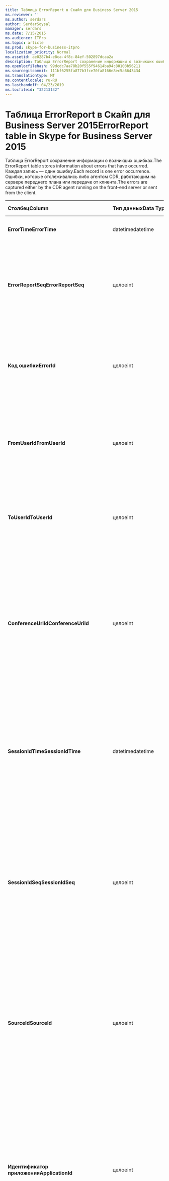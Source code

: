 ```yaml
---
title: Таблица ErrorReport в Скайп для Business Server 2015
ms.reviewer: ''
ms.author: serdars
author: SerdarSoysal
manager: serdars
ms.date: 7/15/2015
ms.audience: ITPro
ms.topic: article
ms.prod: skype-for-business-itpro
localization_priority: Normal
ms.assetid: ae0287b4-e8ca-4f8c-84ef-502897dcaa2a
description: Таблица ErrorReport сохранение информации о возникших ошибках. Каждая запись — один ошибку. Ошибки, которые отслеживались либо агентом CDR, работающим на сервере переднего плана или передаче от клиента.
ms.openlocfilehash: 99dcdc7aa78b20f555f94614ba94c80103b56211
ms.sourcegitcommit: 111bf6255fa877b3fce70fa8166e8ec5a6643434
ms.translationtype: MT
ms.contentlocale: ru-RU
ms.lasthandoff: 04/23/2019
ms.locfileid: "32213132"
---
```

# <a name="errorreport-table-in-skype-for-business-server-2015"></a><span data-ttu-id="a3dde-105">Таблица ErrorReport в Скайп для Business Server 2015</span><span class="sxs-lookup"><span data-stu-id="a3dde-105">ErrorReport table in Skype for Business Server 2015</span></span>
 
<span data-ttu-id="a3dde-106">Таблица ErrorReport сохранение информации о возникших ошибках.</span><span class="sxs-lookup"><span data-stu-id="a3dde-106">The ErrorReport table stores information about errors that have occurred.</span></span> <span data-ttu-id="a3dde-107">Каждая запись — один ошибку.</span><span class="sxs-lookup"><span data-stu-id="a3dde-107">Each record is one error occurrence.</span></span> <span data-ttu-id="a3dde-108">Ошибки, которые отслеживались либо агентом CDR, работающим на сервере переднего плана или передаче от клиента.</span><span class="sxs-lookup"><span data-stu-id="a3dde-108">The errors are captured either by the CDR agent running on the front-end server or sent from the client.</span></span>
  
|<span data-ttu-id="a3dde-109">**Столбец**</span><span class="sxs-lookup"><span data-stu-id="a3dde-109">**Column**</span></span>|<span data-ttu-id="a3dde-110">**Тип данных**</span><span class="sxs-lookup"><span data-stu-id="a3dde-110">**Data Type**</span></span>|<span data-ttu-id="a3dde-111">**Ключ/индекс**</span><span class="sxs-lookup"><span data-stu-id="a3dde-111">**Key/Index**</span></span>|<span data-ttu-id="a3dde-112">**Сведения**</span><span class="sxs-lookup"><span data-stu-id="a3dde-112">**Details**</span></span>|
|:-----|:-----|:-----|:-----|
|<span data-ttu-id="a3dde-113">**ErrorTime**</span><span class="sxs-lookup"><span data-stu-id="a3dde-113">**ErrorTime**</span></span> <br/> |<span data-ttu-id="a3dde-114">datetime</span><span class="sxs-lookup"><span data-stu-id="a3dde-114">datetime</span></span>  <br/> |<span data-ttu-id="a3dde-115">Primary</span><span class="sxs-lookup"><span data-stu-id="a3dde-115">Primary</span></span>  <br/> |<span data-ttu-id="a3dde-116">Дата и время возникновения ошибки.</span><span class="sxs-lookup"><span data-stu-id="a3dde-116">Date and time the error occurred.</span></span>  <br/> |
|<span data-ttu-id="a3dde-117">**ErrorReportSeq**</span><span class="sxs-lookup"><span data-stu-id="a3dde-117">**ErrorReportSeq**</span></span> <br/> |<span data-ttu-id="a3dde-118">целое</span><span class="sxs-lookup"><span data-stu-id="a3dde-118">int</span></span>  <br/> |<span data-ttu-id="a3dde-119">Primary</span><span class="sxs-lookup"><span data-stu-id="a3dde-119">Primary</span></span>  <br/> |<span data-ttu-id="a3dde-120">Номер идентификатора для идентификации отчет об ошибках.</span><span class="sxs-lookup"><span data-stu-id="a3dde-120">ID number to identify the error report.</span></span> <span data-ttu-id="a3dde-121">Используется в сочетании с **ErrorTime** для уникальной идентификации отчет об ошибке.</span><span class="sxs-lookup"><span data-stu-id="a3dde-121">Used in conjunction with **ErrorTime** to uniquely identify an error report.</span></span> <br/> |
|<span data-ttu-id="a3dde-122">**Код ошибки**</span><span class="sxs-lookup"><span data-stu-id="a3dde-122">**ErrorId**</span></span> <br/> |<span data-ttu-id="a3dde-123">целое</span><span class="sxs-lookup"><span data-stu-id="a3dde-123">int</span></span>  <br/> |<span data-ttu-id="a3dde-124">Внешний</span><span class="sxs-lookup"><span data-stu-id="a3dde-124">Foreign</span></span>  <br/> |<span data-ttu-id="a3dde-125">Уникальный идентификатор типа ошибки.</span><span class="sxs-lookup"><span data-stu-id="a3dde-125">Unique ID of the error type.</span></span> <span data-ttu-id="a3dde-126">[Таблица errordef в Скайп для Business Server 2015](errordef.md) для получения дополнительных сведений см.</span><span class="sxs-lookup"><span data-stu-id="a3dde-126">See the [ErrorDef table in Skype for Business Server 2015](errordef.md) for more information.</span></span> <br/> |
|<span data-ttu-id="a3dde-127">**FromUserId**</span><span class="sxs-lookup"><span data-stu-id="a3dde-127">**FromUserId**</span></span> <br/> |<span data-ttu-id="a3dde-128">целое</span><span class="sxs-lookup"><span data-stu-id="a3dde-128">int</span></span>  <br/> |<span data-ttu-id="a3dde-129">Внешний</span><span class="sxs-lookup"><span data-stu-id="a3dde-129">Foreign</span></span>  <br/> |<span data-ttu-id="a3dde-130">Пользователя, инициировавшего запрос, вызвавшей ошибку.</span><span class="sxs-lookup"><span data-stu-id="a3dde-130">User who originated the request that caused the error.</span></span> <span data-ttu-id="a3dde-131">В [таблице пользователей](users.md) для получения дополнительных сведений см.</span><span class="sxs-lookup"><span data-stu-id="a3dde-131">See the [Users table](users.md) for more information.</span></span> <br/> |
|<span data-ttu-id="a3dde-132">**ToUserId**</span><span class="sxs-lookup"><span data-stu-id="a3dde-132">**ToUserId**</span></span> <br/> |<span data-ttu-id="a3dde-133">целое</span><span class="sxs-lookup"><span data-stu-id="a3dde-133">int</span></span>  <br/> |<span data-ttu-id="a3dde-134">Внешний</span><span class="sxs-lookup"><span data-stu-id="a3dde-134">Foreign</span></span>  <br/> |<span data-ttu-id="a3dde-135">Конечный пользователь для запроса, вызвавшей ошибку.</span><span class="sxs-lookup"><span data-stu-id="a3dde-135">Destination user for the request that caused the error.</span></span> <span data-ttu-id="a3dde-136">В [таблице пользователей](users.md) для получения дополнительных сведений см.</span><span class="sxs-lookup"><span data-stu-id="a3dde-136">See the [Users table](users.md) for more information.</span></span> <br/> |
|<span data-ttu-id="a3dde-137">**ConferenceUriId**</span><span class="sxs-lookup"><span data-stu-id="a3dde-137">**ConferenceUriId**</span></span> <br/> |<span data-ttu-id="a3dde-138">целое</span><span class="sxs-lookup"><span data-stu-id="a3dde-138">int</span></span>  <br/> |<span data-ttu-id="a3dde-139">Внешний</span><span class="sxs-lookup"><span data-stu-id="a3dde-139">Foreign</span></span>  <br/> |<span data-ttu-id="a3dde-140">URI конференции связанных с этой ошибкой.</span><span class="sxs-lookup"><span data-stu-id="a3dde-140">Conference URI related to the error.</span></span> <span data-ttu-id="a3dde-141">[Таблица ConferenceUris в Скайп для Business Server 2015](conferenceuris.md) для получения дополнительных сведений см.</span><span class="sxs-lookup"><span data-stu-id="a3dde-141">See the [ConferenceUris table in Skype for Business Server 2015](conferenceuris.md) for more information.</span></span> <span data-ttu-id="a3dde-142">Как правило если ConferenceUriId не равно null, затем FromUserId или ToUserId будет null.</span><span class="sxs-lookup"><span data-stu-id="a3dde-142">Typically, if ConferenceUriId is not null, then either FromUserId or ToUserId will be null.</span></span> <br/> |
|<span data-ttu-id="a3dde-143">**SessionIdTime**</span><span class="sxs-lookup"><span data-stu-id="a3dde-143">**SessionIdTime**</span></span> <br/> |<span data-ttu-id="a3dde-144">datetime</span><span class="sxs-lookup"><span data-stu-id="a3dde-144">datetime</span></span>  <br/> |<span data-ttu-id="a3dde-145">Внешний</span><span class="sxs-lookup"><span data-stu-id="a3dde-145">Foreign</span></span>  <br/> |<span data-ttu-id="a3dde-146">Используется совместно с **SessionIdSeq** для уникальной идентификации сеанса.</span><span class="sxs-lookup"><span data-stu-id="a3dde-146">Used in conjunction with **SessionIdSeq** to uniquely identify a session.</span></span> <span data-ttu-id="a3dde-147">В разделе [диалоговых окон в таблице в Скайп для Business Server 2015](dialogs.md) для получения дополнительных сведений.</span><span class="sxs-lookup"><span data-stu-id="a3dde-147">See the [Dialogs table in Skype for Business Server 2015](dialogs.md) for more information.</span></span> <br/> |
|<span data-ttu-id="a3dde-148">**SessionIdSeq**</span><span class="sxs-lookup"><span data-stu-id="a3dde-148">**SessionIdSeq**</span></span> <br/> |<span data-ttu-id="a3dde-149">целое</span><span class="sxs-lookup"><span data-stu-id="a3dde-149">int</span></span>  <br/> |<span data-ttu-id="a3dde-150">Внешний</span><span class="sxs-lookup"><span data-stu-id="a3dde-150">Foreign</span></span>  <br/> |<span data-ttu-id="a3dde-151">Номер идентификатора для идентификации сеанса.</span><span class="sxs-lookup"><span data-stu-id="a3dde-151">ID number to identify the session.</span></span> <span data-ttu-id="a3dde-152">Используется в сочетании с **SessionIdTime** для уникальной идентификации сеанса.</span><span class="sxs-lookup"><span data-stu-id="a3dde-152">Used in conjunction with **SessionIdTime** to uniquely identify a session.</span></span> <span data-ttu-id="a3dde-153">В разделе [диалоговых окон в таблице в Скайп для Business Server 2015](dialogs.md) для получения дополнительных сведений.</span><span class="sxs-lookup"><span data-stu-id="a3dde-153">See the [Dialogs table in Skype for Business Server 2015](dialogs.md) for more information.</span></span> <br/> |
|<span data-ttu-id="a3dde-154">**SourceId**</span><span class="sxs-lookup"><span data-stu-id="a3dde-154">**SourceId**</span></span> <br/> |<span data-ttu-id="a3dde-155">целое</span><span class="sxs-lookup"><span data-stu-id="a3dde-155">int</span></span>  <br/> |<span data-ttu-id="a3dde-156">Внешний</span><span class="sxs-lookup"><span data-stu-id="a3dde-156">Foreign</span></span>  <br/> |<span data-ttu-id="a3dde-157">Сервер, который отправляется отчет об ошибках (Если отчет отправляется с серверным компонентом).</span><span class="sxs-lookup"><span data-stu-id="a3dde-157">Server that sent the error report (if the report is being sent from a server component).</span></span> <span data-ttu-id="a3dde-158">В [таблице серверы](servers.md) для получения дополнительных сведений см.</span><span class="sxs-lookup"><span data-stu-id="a3dde-158">See the [Servers table](servers.md) for more information.</span></span> <br/> <span data-ttu-id="a3dde-159">В этом поле было представлено в Microsoft Lync Server 2013.</span><span class="sxs-lookup"><span data-stu-id="a3dde-159">This field was introduced in Microsoft Lync Server 2013.</span></span>  <br/> |
|<span data-ttu-id="a3dde-160">**Идентификатор приложения**</span><span class="sxs-lookup"><span data-stu-id="a3dde-160">**ApplicationId**</span></span> <br/> |<span data-ttu-id="a3dde-161">целое</span><span class="sxs-lookup"><span data-stu-id="a3dde-161">int</span></span>  <br/> |<span data-ttu-id="a3dde-162">Внешний</span><span class="sxs-lookup"><span data-stu-id="a3dde-162">Foreign</span></span>  <br/> |<span data-ttu-id="a3dde-163">Сервер, который отправляется отчет об ошибках (Если отчет отправляется с серверным компонентом).</span><span class="sxs-lookup"><span data-stu-id="a3dde-163">Server that sent the error report (if the report is being sent from a server component).</span></span> <span data-ttu-id="a3dde-164">В [таблице приложения в Скайп для Business Server 2015](application.md) для получения дополнительных сведений см.</span><span class="sxs-lookup"><span data-stu-id="a3dde-164">See the [Application table in Skype for Business Server 2015](application.md) for more information.</span></span> <br/> <span data-ttu-id="a3dde-165">В этом поле было представлено в Microsoft Lync Server 2013.</span><span class="sxs-lookup"><span data-stu-id="a3dde-165">This field was introduced in Microsoft Lync Server 2013.</span></span>  <br/> |
|<span data-ttu-id="a3dde-166">**MsDiagHeader**</span><span class="sxs-lookup"><span data-stu-id="a3dde-166">**MsDiagHeader**</span></span> <br/> |<span data-ttu-id="a3dde-167">изображение</span><span class="sxs-lookup"><span data-stu-id="a3dde-167">image</span></span>  <br/> | <br/> |<span data-ttu-id="a3dde-168">Дополнительные сведения об ошибке.</span><span class="sxs-lookup"><span data-stu-id="a3dde-168">More information about the error.</span></span>  <br/> <span data-ttu-id="a3dde-169">Эти данные можно преобразовать в текстовый формат с помощью следующего синтаксиса:</span><span class="sxs-lookup"><span data-stu-id="a3dde-169">This data can be converted to text format by using this syntax:</span></span>  <br/>  `cast(cast(Detail as varbinary(max)) as varchar(max))` <br/> |
|<span data-ttu-id="a3dde-170">**ClientVersionId**</span><span class="sxs-lookup"><span data-stu-id="a3dde-170">**ClientVersionId**</span></span> <br/> |<span data-ttu-id="a3dde-171">целое</span><span class="sxs-lookup"><span data-stu-id="a3dde-171">int</span></span>  <br/> |<span data-ttu-id="a3dde-172">Внешний</span><span class="sxs-lookup"><span data-stu-id="a3dde-172">Foreign</span></span>  <br/> |<span data-ttu-id="a3dde-173">Версия клиента конечная точка, отправляющая отчет об ошибках.</span><span class="sxs-lookup"><span data-stu-id="a3dde-173">The client version of endpoint that sends the error report.</span></span> <span data-ttu-id="a3dde-174">[Таблица ClientVersions в Скайп для Business Server 2015](clientversions.md) для получения дополнительных сведений см.</span><span class="sxs-lookup"><span data-stu-id="a3dde-174">See the [ClientVersions table in Skype for Business Server 2015](clientversions.md) for more information.</span></span> <br/> |
|<span data-ttu-id="a3dde-175">**IsCapturedByServer**</span><span class="sxs-lookup"><span data-stu-id="a3dde-175">**IsCapturedByServer**</span></span> <br/> |<span data-ttu-id="a3dde-176">бит</span><span class="sxs-lookup"><span data-stu-id="a3dde-176">bit</span></span>  <br/> ||<span data-ttu-id="a3dde-177">Отчет об ошибках отслеживались агентом CDR, работающим на сервере переднего плана, или отправлен клиентом.</span><span class="sxs-lookup"><span data-stu-id="a3dde-177">Is the error report captured by the CDR agent running on the front-end server, or sent by the client.</span></span>  <br/> |
|<span data-ttu-id="a3dde-178">**Флаг**</span><span class="sxs-lookup"><span data-stu-id="a3dde-178">**Flag**</span></span> <br/> |<span data-ttu-id="a3dde-179">smallint</span><span class="sxs-lookup"><span data-stu-id="a3dde-179">smallint</span></span>  <br/> ||<span data-ttu-id="a3dde-180">Зарезервировано для будущего использования.</span><span class="sxs-lookup"><span data-stu-id="a3dde-180">Reserved for future use.</span></span>  <br/> |
|<span data-ttu-id="a3dde-181">**TelemetryId**</span><span class="sxs-lookup"><span data-stu-id="a3dde-181">**TelemetryId**</span></span> <br/> |<span data-ttu-id="a3dde-182">uniqueIdentifier</span><span class="sxs-lookup"><span data-stu-id="a3dde-182">uniqueIdentifier</span></span>  <br/> ||<span data-ttu-id="a3dde-183">Уникальный идентификатор времени присоединения для разных компонентов, задействованных в конференции.</span><span class="sxs-lookup"><span data-stu-id="a3dde-183">Unique identifier correlating join time information for the different components involved in a conference.</span></span>  <br/> <span data-ttu-id="a3dde-184">В этом поле было представлено в Microsoft Lync Server 2013.</span><span class="sxs-lookup"><span data-stu-id="a3dde-184">This field was introduced in Microsoft Lync Server 2013.</span></span>  <br/> |
|<span data-ttu-id="a3dde-185">**SessionSetupTime**</span><span class="sxs-lookup"><span data-stu-id="a3dde-185">**SessionSetupTime**</span></span> <br/> |<span data-ttu-id="a3dde-186">целое</span><span class="sxs-lookup"><span data-stu-id="a3dde-186">int</span></span>  <br/> ||<span data-ttu-id="a3dde-187">Время (в миллисекундах), требуемое определенному компоненту для присоединения к конференции.</span><span class="sxs-lookup"><span data-stu-id="a3dde-187">Time (in milliseconds) required for a specific component to join a conference.</span></span>  <br/> <span data-ttu-id="a3dde-188">В этом поле было представлено в Microsoft Lync Server 2013.</span><span class="sxs-lookup"><span data-stu-id="a3dde-188">This field was introduced in Microsoft Lync Server 2013.</span></span>  <br/> |
|<span data-ttu-id="a3dde-189">**Который**</span><span class="sxs-lookup"><span data-stu-id="a3dde-189">**ServerId**</span></span> <br/> |<span data-ttu-id="a3dde-190">целое</span><span class="sxs-lookup"><span data-stu-id="a3dde-190">int</span></span>  <br/> |<span data-ttu-id="a3dde-191">Внешний</span><span class="sxs-lookup"><span data-stu-id="a3dde-191">Foreign</span></span>  <br/> |<span data-ttu-id="a3dde-192">Представляет полное доменное имя сервера, который создал отчет об ошибках.</span><span class="sxs-lookup"><span data-stu-id="a3dde-192">Represents the fully qualified domain name of the server that generated the error report.</span></span>  <br/> |
|<span data-ttu-id="a3dde-193">**PoolId**</span><span class="sxs-lookup"><span data-stu-id="a3dde-193">**PoolId**</span></span> <br/> |<span data-ttu-id="a3dde-194">целое</span><span class="sxs-lookup"><span data-stu-id="a3dde-194">int</span></span>  <br/> |<span data-ttu-id="a3dde-195">Внешний</span><span class="sxs-lookup"><span data-stu-id="a3dde-195">Foreign</span></span>  <br/> |<span data-ttu-id="a3dde-196">Представляет полное доменное имя пула, в котором был создан отчет об ошибках.</span><span class="sxs-lookup"><span data-stu-id="a3dde-196">Represents the fully qualified domain name of the pool where the error report was generated.</span></span>  <br/> |
|<span data-ttu-id="a3dde-197">**LastModifiedTime**</span><span class="sxs-lookup"><span data-stu-id="a3dde-197">**LastModifiedTime**</span></span> <br/> |<span data-ttu-id="a3dde-198">Даты и времени</span><span class="sxs-lookup"><span data-stu-id="a3dde-198">Datetime</span></span>  <br/> ||<span data-ttu-id="a3dde-199">Для внутреннего использования службой мониторинга.</span><span class="sxs-lookup"><span data-stu-id="a3dde-199">For internal use by the Monitoring service.</span></span>  <br/> <span data-ttu-id="a3dde-200">В этом поле было представлено в Скайп для Business Server 2015.</span><span class="sxs-lookup"><span data-stu-id="a3dde-200">This field was introduced in Skype for Business Server 2015.</span></span>  <br/> |
   

